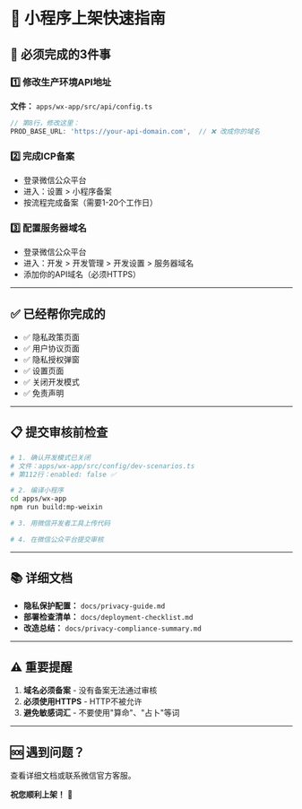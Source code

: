 # 🚀 小程序上架快速指南

## 📌 必须完成的3件事

### 1️⃣ 修改生产环境API地址

**文件：** `apps/wx-app/src/api/config.ts`

```typescript
// 第8行，修改这里：
PROD_BASE_URL: 'https://your-api-domain.com',  // ❌ 改成你的域名
```

### 2️⃣ 完成ICP备案

- 登录微信公众平台
- 进入：设置 > 小程序备案
- 按流程完成备案（需要1-20个工作日）

### 3️⃣ 配置服务器域名

- 登录微信公众平台
- 进入：开发 > 开发管理 > 开发设置 > 服务器域名
- 添加你的API域名（必须HTTPS）

---

## ✅ 已经帮你完成的

- ✅ 隐私政策页面
- ✅ 用户协议页面
- ✅ 隐私授权弹窗
- ✅ 设置页面
- ✅ 关闭开发模式
- ✅ 免责声明

---

## 📋 提交审核前检查

```bash
# 1. 确认开发模式已关闭
# 文件：apps/wx-app/src/config/dev-scenarios.ts
# 第112行：enabled: false ✅

# 2. 编译小程序
cd apps/wx-app
npm run build:mp-weixin

# 3. 用微信开发者工具上传代码

# 4. 在微信公众平台提交审核
```

---

## 📚 详细文档

- **隐私保护配置：** `docs/privacy-guide.md`
- **部署检查清单：** `docs/deployment-checklist.md`
- **改造总结：** `docs/privacy-compliance-summary.md`

---

## ⚠️ 重要提醒

1. **域名必须备案** - 没有备案无法通过审核
2. **必须使用HTTPS** - HTTP不被允许
3. **避免敏感词汇** - 不要使用"算命"、"占卜"等词

---

## 🆘 遇到问题？

查看详细文档或联系微信官方客服。

**祝您顺利上架！** 🎉
